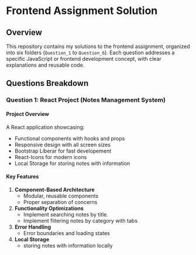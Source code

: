 # Frontend Assignment Solution

## Overview
This repository contains my solutions to the frontend assignment, organized into six folders (`Question_1` to `Question_6`). Each question addresses a specific JavaScript or frontend development concept, with clear explanations and reusable code.


## Questions Breakdown

### **Question 1: React Project (Notes Management System)**
#### **Project Overview**
A React application showcasing:
- Functional components with hooks and props
- Responsive design with all screen sizes
- Bootstrap Liberar for fast developement
- React-Icons for modern icons
- Local Storage for storing notes with information

#### **Key Features**
1. **Component-Based Architecture**
   - Modular, reusable components
   - Proper separation of concerns
3. **Functionality Optimizations**
   - Implement searching notes by title. 
   - Implement filtering notes by category with tabs
4. **Error Handling**
   - Error boundaries and loading states
5. **Local Storage**
   - storing notes with information locally
